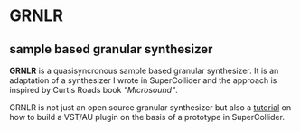 # GRNLR
## sample based granular synthesizer
**GRNLR** is a quasisyncronous sample based granular synthesizer. It is an adaptation of
a synthesizer I wrote in SuperCollider and the approach is inspired by Curtis Roads book
*"Microsound"*.

GRNLR is not just an open source granular synthesizer but also a
 [tutorial](https://github.com/passivist/GRNLR/blob/master/Tutorial.md)
on how to build a VST/AU plugin on the basis of a prototype in SuperCollider.
